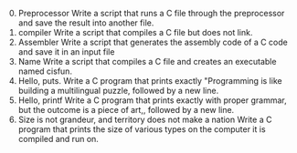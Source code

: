 0. Preprocessor
Write a script that runs a C file through the preprocessor and save the result into another file.
1. compiler
Write a script that compiles a C file but does not link.
2. Assembler
Write a script that generates the assembly code of a C code and save it in an input file
3. Name
Write a script that compiles a C file and creates an executable named cisfun.
4. Hello, puts.
Write a C program that prints exactly "Programming is like building a multilingual puzzle, followed by a new line.
5. Hello, printf
Write a C program that prints exactly with proper grammar, but the outcome is a piece of art,, followed by a new line.
6. Size is not grandeur, and territory does not make a nation
Write a C program that prints the size of various types on the computer it is compiled and run on.

